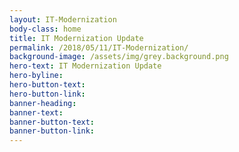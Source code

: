 ```yaml
---
layout: IT-Modernization
body-class: home
title: IT Modernization Update
permalink: /2018/05/11/IT-Modernization/
background-image: /assets/img/grey.background.png
hero-text: IT Modernization Update
hero-byline:
hero-button-text: 
hero-button-link: 
banner-heading: 
banner-text: 
banner-button-text: 
banner-button-link: 
---
```

